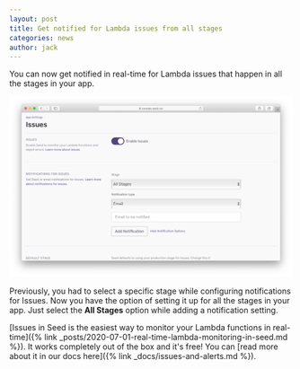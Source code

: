 ```yaml
---
layout: post
title: Get notified for Lambda issues from all stages
categories: news
author: jack
---
```


You can now get notified in real-time for Lambda issues that happen in all the stages in your app.

![Issues all stages notification option in Seed](/assets/blog/get-notified-for-lambda-issues-from-all-stages/issues-all-stages-notification-option-in-seed.png)

Previously, you had to select a specific stage while configuring notifications for Issues. Now you have the option of setting it up for all the stages in your app. Just select the **All Stages** option while adding a notification setting.

[Issues in Seed is the easiest way to monitor your Lambda functions in real-time]({% link _posts/2020-07-01-real-time-lambda-monitoring-in-seed.md %}). It works completely out of the box and it's free! You can [read more about it in our docs here]({% link _docs/issues-and-alerts.md %}).

